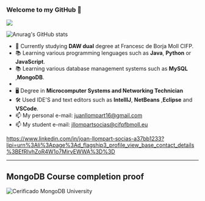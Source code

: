### Welcome to my GitHub 👋

![](https://komarev.com/ghpvc/?username=JoanLlompart&color=blueviolet)



![Anurag's GitHub stats](https://github-readme-stats.vercel.app/api?username=JoanLlompart&show_icons=true&theme=radical)



<!--
**JoanLlompart/JoanLlompart** is a ✨ _special_ ✨ repository because its `README.md` (this file) appears on your GitHub profile.

Here are some ideas to get you started:

- 🔭 I’m currently working on ...
- 🌱 I’m currently learning ...
- 👯 I’m looking to collaborate on ...
- 🤔 I’m looking for help with ...
- 💬 Ask me about ...
- 📫 How to reach me: ...
- 😄 Pronouns: ...
- ⚡ Fun fact: ...
-->


- 🌱 Currently studying **DAW dual** degree at Francesc de Borja Moll CIFP.
- 📚 Learning various programming lenguages such as **Java**, **Python** or **JavaScript**.
- 📚 Learning various database management systems such as **MySQL** ,**MongoDB**.
-  
- 🖥️ Degree in **Microcomputer Systems and Networking Technician**
- 🛠️ Used IDE'S and text editors such as **IntellIJ**, **NetBeans** ,**Eclipse** and **VSCode**.
- 📫 My personal e-mail: juanllompart16@gmail.com 
- 📫 My student e-mail: jllompartsocias@cifpfbmoll.eu

https://www.linkedin.com/in/joan-llompart-socias-a37bb1233?lipi=urn%3Ali%3Apage%3Ad_flagship3_profile_view_base_contact_details%3BEfRIvhZoR4W1o7MirvEWWA%3D%3D



--------

## MongoDB Course completion proof
     
     
   ![Cerificado MongoDB University](https://user-images.githubusercontent.com/91556752/158361837-b0405c52-45dc-4bcf-adb2-1b63d7c07e43.jpeg)

     
     
     
     
     
